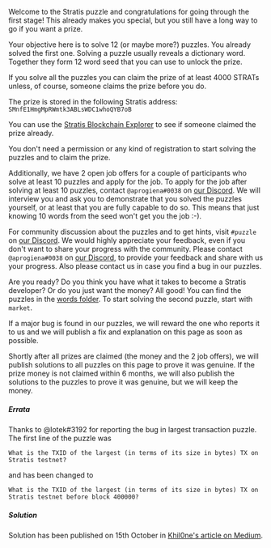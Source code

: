 Welcome to the Stratis puzzle and congratulations for going through the first stage! This already makes you special, 
but you still have a long way to go if you want a prize.

Your objective here is to solve 12 (or maybe more?) puzzles. You already solved the first one. 
Solving a puzzle usually reveals a dictionary word. Together they form 12 word seed that you can use 
to unlock the prize.

If you solve all the puzzles you can claim the prize of at least 4000 STRATs unless, of course, 
someone claims the prize before you do.

The prize is stored in the following Stratis address: `SMnfE1HmgMpRWmtk3ABLsWDC1whoQYB7oB`

You can use the [Stratis Blockchain Explorer](https://chainz.cryptoid.info/strat/address.dws?SMnfE1HmgMpRWmtk3ABLsWDC1whoQYB7oB.htm) to see if someone claimed the prize already.

You don't need a permission or any kind of registration to start solving the puzzles and to claim the prize. 

Additionally, we have 2 open job offers for a couple of participants who solve at least 10 puzzles and apply for the job.
To apply for the job after solving at least 10 puzzles, contact `@aprogiena#0038` on [our Discord](https://discord.gg/9tDyfZs).
We will interview you and ask you to demonstrate that you solved the puzzles yourself, 
or at least that you are fully capable to do so. This means that just knowing 10 words from the seed won't get you the job :-).


For community discussion about the puzzles and to get hints, visit `#puzzle` on [our Discord](https://discord.gg/9tDyfZs).
We would highly appreciate your feedback, even if you don't want to share your progress with the community. 
Please contact `@aprogiena#0038` on [our Discord](https://discord.gg/9tDyfZs), to provide your feedback and share with us 
your progress. Also please contact us in case you find a bug in our puzzles.

Are you ready? Do you think you have what it takes to become a Stratis developer? Or do you just want the money? All good!
You can find the puzzles in the [words folder](https://github.com/Aprogiena/StratisBitcoinFullNode/tree/experiment/hrpuzz/hrpuzz/words). 
To start solving the second puzzle, start with `market`.

If a major bug is found in our puzzles, we will reward the one who reports it to us and we will publish a fix and explanation 
on this page as soon as possible.

Shortly after all prizes are claimed (the money and the 2 job offers), we will publish solutions to all puzzles on this page 
to prove it was genuine. If the prize money is not claimed within 6 months, we will also publish the solutions to the puzzles 
to prove it was genuine, but we will keep the money.


##### Errata

Thanks to @lotek#3192 for reporting the bug in largest transaction puzzle.
The first line of the puzzle was 

```
What is the TXID of the largest (in terms of its size in bytes) TX on Stratis testnet?
```

and has been changed to 

```
What is the TXID of the largest (in terms of its size in bytes) TX on Stratis testnet before block 400000?
```

##### Solution

Solution has been published on 15th October in [Khil0ne's article on Medium](https://medium.com/@khilonecrypto/stratis-puzzle-solutions-e6b990a955e).
